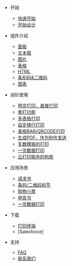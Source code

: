 - 开始
  - [快速开始](quickstart.md)
  - [开始设计](start-design.md)

- 组件介绍
  - [面板](./c-panel.md)
  - [文本框](./c-text.md)
  - [图片](./c-image.md)
  - [表格](./c-table.md)
  - [HTML](./c-rich.md)
  - [条形码&二维码](./c-barcode.md)
  - [图表](./c-chart.md)

- 进阶使用
  - [预览打印、直接打印](embed-files.md)
  - [套打功能](pwa.md)
  - [多表格打印](helpers.md)
  - [自定换行打印](helpers.md)
  - [表格BAR/QRCODE打印](helpers.md)
  - [生成PDF、作为附件发送](vue.md)
  - [复数模板的打印](deploy.md)
  - [一览数据打印](deploy.md)
  - [云打印服务的构筑](deploy.md)
- 应用场景
  - [请求书](deploy.md)
  - [条码/二维码标签](deploy.md)
  - [购物小票](deploy.md)
  - [申告书](deploy.md)
  - [一览数据打印](deploy.md)
- 下载
  - [打印终端](download.md)
  - [Salesforce]
- 支持
  - [FAQ](quickstart.md)
  - [联系我们](quickstart.md)


